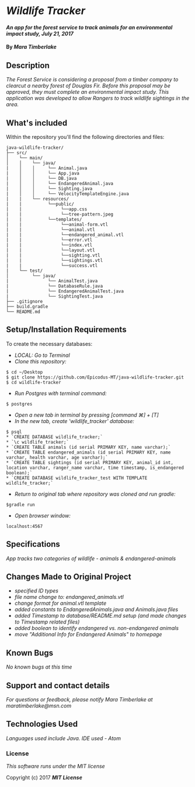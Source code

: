 # _Wildlife Tracker_

#### _An app for the forest service to track animals for an environmental impact study, July 21, 2017_

#### By _**Mara Timberlake**_

## Description

_The Forest Service is considering a proposal from a timber company to clearcut a nearby forest of Douglas Fir. Before this proposal may be approved, they must complete an environmental impact study. This application was developed to allow Rangers to track wildlife sightings in the area._

## What's included
Within the repository you'll find the following directories and files:

```
java-wildlife-tracker/
├── src/
│    └── main/
│    │    └── java/
|    │    │     └── Animal.java
|    │    │     └── App.java
|    │    │     └── DB.java
|    │    │     └── EndangeredAnimal.java
|    │    │     └── Sighting.java
|    │    │     └── VelocityTemplateEngine.java
|    |    └── resources/
|    |          └──public/
|    |               └──app.css
|    |               └──tree-pattern.jpeg
|    |          └──templates/
|    |               └──animal-form.vtl
|    |               └──animal.vtl
|    |               └──endangered_animal.vtl
|    |               └──error.vtl
|    |               └──index.vtl
|    |               └──layout.vtl
|    |               └──sighting.vtl
|    |               └──sightings.vtl
|    |               └──success.vtl
|    └── test/
│         └── java/
|               └── AnimalTest.java
|               └── DatabaseRule.java
|               └── EndangeredAnimalTest.java
|               └── SightingTest.java
├── .gitignore
├── build.gradle
└── README.md
```

## Setup/Installation Requirements
To create the necessary databases:
* _LOCAL: Go to Terminal_
* _Clone this repository:_
```
$ cd ~/Desktop
$ git clone https://github.com/Epicodus-MT/java-wildlife-tracker.git
$ cd wildlife-tracker
```
* _Run Postgres with terminal command:_
```
$ postgres
```
* _Open a new tab in terminal by pressing [command ⌘] + [T]_
* _In the new tab, create 'wildlife_tracker' database:_
```
$ psql
* `CREATE DATABASE wildlife_tracker;`
* `\c wildlife_tracker;`
* `CREATE TABLE animals (id serial PRIMARY KEY, name varchar);`
* `CREATE TABLE endangered_animals (id serial PRIMARY KEY, name varchar, health varchar, age varchar);`
* `CREATE TABLE sightings (id serial PRIMARY KEY, animal_id int, location varchar, ranger_name varchar, time timestamp, is_endangered boolean);`
* `CREATE DATABASE wildlife_tracker_test WITH TEMPLATE wildlife_tracker;`
```
* _Return to original tab where repository was cloned and run gradle:_
```
$gradle run
```
* _Open browser window:_
```
localhost:4567
```
## Specifications
_App tracks two categories of wildlife - animals & endangered-animals_

## Changes Made to Original Project
* _specified ID types_
* _file name change to: endangered_animals.vtl_
* _change format for animal.vtl template_
* _added constants to EndangeredAnimals.java and Animals.java files_
* _added Timestamp to database/README.md setup (and made changes to Timestamp related files)_
* _added boolean to identify endangered vs. non-endangered animals_
* _move "Additional Info for Endangered Animals" to homepage_

## Known Bugs
_No known bugs at this time_

## Support and contact details
_For questions or feedback, please notify Mara Timberlake at maratimberlake@msn.com_

## Technologies Used
_Languages used include Java. IDE used - Atom_

### License
*This software runs under the MIT license*

Copyright (c) 2017 **_MIT License_**
